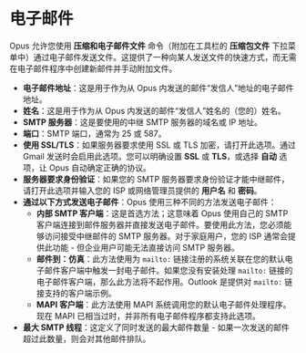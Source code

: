 # 电子邮件

Opus 允许您使用 **压缩和电子邮件文件** 命令（附加在工具栏的 **压缩包文件** 下拉菜单中）通过电子邮件发送文件。这提供了一种向某人发送文件的快速方式，而无需在电子邮件程序中创建新邮件并手动附加文件。

- **电子邮件地址**：这是用于作为从 Opus 内发送的邮件“发信人”地址的电子邮件地址。
- **姓名**：这是用于作为从 Opus 内发送的邮件“发信人”姓名的（您的）姓名。
- **SMTP 服务器**：这是要使用的中继 SMTP 服务器的域名或 IP 地址。
- **端口**：SMTP 端口，通常为 25 或 587。
- **使用 SSL/TLS**：如果服务器要求使用 SSL 或 TLS 加密，请打开此选项。通过 Gmail 发送时会启用此选项。您可以明确设置 **SSL** 或 **TLS**，或选择 **自动** 选项，让 Opus 自动确定正确的协议。
- **服务器要求身份验证**：如果您的 SMTP 服务器要求身份验证才能中继邮件，请打开此选项并输入您的 ISP 或网络管理员提供的 **用户名** 和 **密码**。
- **通过以下方式发送电子邮件**：Opus 使用三种不同的方法发送电子邮件：
  - **内部 SMTP 客户端**：这是首选方法；这意味着 Opus 使用自己的 SMTP 客户端连接到邮件服务器并直接发送电子邮件。要使用此方法，您必须能够访问接受中继邮件的 SMTP 服务器。对于家庭用户，您的 ISP 通常会提供此功能 - 但企业用户可能无法直接访问 SMTP 服务器。
  - **邮件到：仿真**：此方法使用为 `mailto:` 链接注册的系统关联在您的默认电子邮件客户端中触发一封电子邮件。如果您没有安装处理 `mailto:` 链接的电子邮件客户端，那么此方法将不起作用。Outlook 是提供对 `mailto:` 链接支持的客户端示例。
  - **MAPI 客户端**：此方法使用 MAPI 系统调用您的默认电子邮件处理程序。现在 MAPI 已相当过时，并非所有电子邮件程序都支持此选项。
- **最大 SMTP 线程**：这定义了同时发送的最大邮件数量 - 如果一次发送的邮件超过此数量，则会对其他邮件排队。